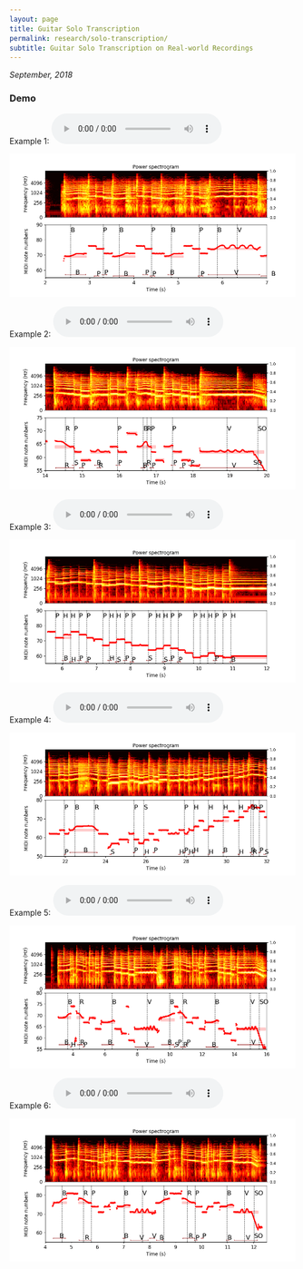 ```yaml
---
layout: page
title: Guitar Solo Transcription
permalink: research/solo-transcription/
subtitle: Guitar Solo Transcription on Real-world Recordings
---
```


*September, 2018*

### Demo

Example 1: 
<audio controls controlsList="nodownload">
  <source src="/assets/audio/solo-transcription/examples/lick_7.wav" type="audio/wav">
  Your browser does not support the audio element.
</audio>

<img src="/assets/img/solo-transcription/lick_7.png">


Example 2: 
<audio controls controlsList="nodownload">
  <source src="/assets/audio/solo-transcription/examples/lick_25.wav" type="audio/wav">
  Your browser does not support the audio element.
</audio>

<img src="/assets/img/solo-transcription/lick_25.png">


Example 3: 
<audio controls controlsList="nodownload">
  <source src="/assets/audio/solo-transcription/examples/lick_73.wav" type="audio/wav">
  Your browser does not support the audio element.
</audio>

<img src="/assets/img/solo-transcription/lick_73.png">

Example 4: 
<audio controls controlsList="nodownload">
  <source src="/assets/audio/solo-transcription/examples/lick_27.wav" type="audio/wav">
  Your browser does not support the audio element.
</audio>

<img src="/assets/img/solo-transcription/lick_27.png">


Example 5: 
<audio controls controlsList="nodownload">
  <source src="/assets/audio/solo-transcription/examples/lick_15.wav" type="audio/wav">
  Your browser does not support the audio element.
</audio>

<img src="/assets/img/solo-transcription/lick_15.png">


Example 6: 
<audio controls controlsList="nodownload">
  <source src="/assets/audio/solo-transcription/examples/lick_38.wav" type="audio/wav">
  Your browser does not support the audio element.
</audio>

<img src="/assets/img/solo-transcription/lick_38.png">

